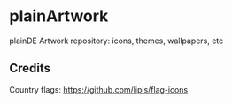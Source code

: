 # plainArtwork
plainDE Artwork repository: icons, themes, wallpapers, etc

## Credits
Country flags: <a href="https://github.com/lipis/flag-icons">https://github.com/lipis/flag-icons</a>
